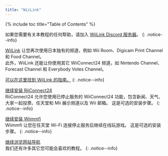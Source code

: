 ```yaml
---
title: "WiiLink"
---
```


{% include toc title="Table of Contents" %}

如果您需要有关本教程的任何帮助，请加入 [WiiLink Discord 服务器](https://discord.gg/wiilink-750581992223146074)。
{: .notice--info}

[WiiLink](https://wiilink24.com/) 让您再次使用日本独有的频道，例如 Wii Room、Digicam Print Channel 和 Food Channel。 <br> 此外，WiiLink 还能让你使用其它 WiiConnect24 频道，如 Nintendo Channel、Forecast Channel 和 Everybody Votes Channel。

[可以在这里找到 WiiLink 的指南。](https://www.wiilink24.com/guide/1welcome)
{: .notice--info}

[继续安装 RiiConnect24](riiconnect24)<br> RiiConnect24 允许您使用已停止服务的 WiiConnect24 功能，包含新闻、天气、大家一起投票、任天堂和 Mii 展示频道以及 Wii 邮箱。 这是可选的安装步骤。
{: .notice--info}

[继续安装 Wiimmfi](wiimmfi)<br> Wiimmfi 让您在任天堂 Wi-Fi 连接停止服务后继续在线玩游戏。 这是可选的安装步骤。
{: .notice--info}

[继续浏览网站导航](site-navigation)<br> 我们还有许多其它您可能会喜欢的教程。
{: .notice--info}
